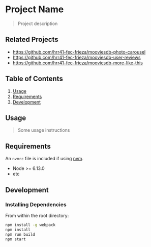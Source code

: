 # Project Name

> Project description

## Related Projects

  - https://github.com/hrr41-fec-frieza/mooviesdb-photo-carousel
  - https://github.com/hrr41-fec-frieza/mooviesdb-user-reviews
  - https://github.com/hrr41-fec-frieza/mooviesdb-more-like-this


## Table of Contents

1. [Usage](#Usage)
1. [Requirements](#requirements)
1. [Development](#development)

## Usage

> Some usage instructions

## Requirements

An `nvmrc` file is included if using [nvm](https://github.com/creationix/nvm).

- Node >= 6.13.0
- etc

## Development

### Installing Dependencies

From within the root directory:

```sh
npm install -g webpack
npm install
npm run build
npm start
```

